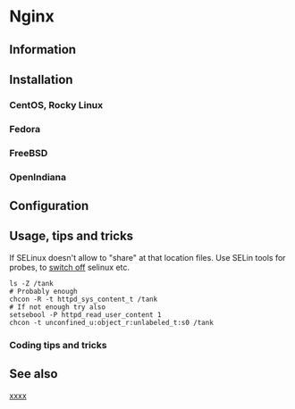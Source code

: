 # Nginx

## Information

## Installation

### CentOS, Rocky Linux

### Fedora

### FreeBSD

### OpenIndiana

## Configuration

## Usage, tips and tricks

If SELinux doesn't allow to "share" at that location files. Use SELin tools for probes, to [switch off](selinux.md) selinux etc.

```shell
ls -Z /tank
# Probably enough
chcon -R -t httpd_sys_content_t /tank
# If not enough try also
setsebool -P httpd_read_user_content 1
chcon -t unconfined_u:object_r:unlabeled_t:s0 /tank
```

### Coding tips and tricks

## See also

[xxxx](http://yyyyy)
